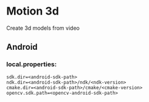 # Motion 3d
Create 3d models from video

## Android
### local.properties: 
```
sdk.dir=<android-sdk-path>
ndk.dir=<android-sdk-path>/ndk/<ndk-version>
cmake.dir=<android-sdk-path>/cmake/<cmake-version>
opencv.sdk.path=<opencv-android-sdk-path>
```


